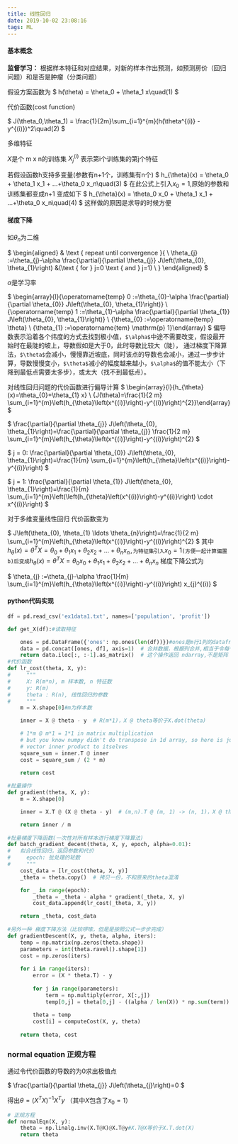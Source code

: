 ```yaml
---
title: 线性回归
date: 2019-10-02 23:08:16
tags: ML
---
```


#### 基本概念
**监督学习：** 根据样本特征和对应结果，对新的样本作出预测，如预测房价（回归问题）和是否是肿瘤（分类问题）

假设方案函数为
$
h(\theta) = \theta_0 + \theta_1 x\quad(1)
$

代价函数(cost function)

$
J(\theta_0,\theta_1) =  \frac{1}{2m}\sum_{i=1}^{m}(h(\theta^{(i)} - y^{(i)})^2\quad(2)
$

多维特征

$X$是个 m x n的训练集
$X_j^{(i)}$ 表示第i个训练集的第j个特征

若假设函数h支持多变量(参数有n+1个，训练集有n个)
$
h_{\theta}(x) = \theta_0 + \theta_1 x_1 + ...+\theta_0 x_n\quad(3)
$
在此公式上引入$x_0= 1$,原始的参数和训练集都变成n+1
变成如下
$
h_{\theta}(x) = \theta_0 x_0 + \theta_1 x_1 + ...+\theta_0 x_n\quad(4)
$
这样做的原因是求导的时候方便
#### 梯度下降
如$\theta_n$为二维

$
\begin{aligned} & \text { repeat until convergence }\{ \\ \theta_{j} :=\theta_{j}-\alpha \frac{\partial}{\partial \theta_{j}} J\left(\theta_{0}, \theta_{1}\right) &(\text { for } j=0 \text { and } j=1)  \\
\} \end{aligned} 
$

$\alpha​$是学习率

$
\begin{array}{l}{\operatorname{temp} 0 :=\theta_{0}-\alpha \frac{\partial}{\partial \theta_{0}} J\left(\theta_{0}, \theta_{1}\right)} \\ {\operatorname{temp} 1 :=\theta_{1}-\alpha \frac{\partial}{\partial \theta_{1}} J\left(\theta_{0}, \theta_{1}\right)} \\ {\theta_{0} :=\operatorname{temp} \theta} \\ {\theta_{1} :=\operatorname{tem} \mathrm{p} 1}\end{array}
​$
偏导数表示沿着各个纬度的方式去找到极小值，`$\alpha$`中途不需要改变，假设最开始时在最陡的坡上，导数假如是大于0，此时导数比较大（陡）， 通过梯度下降算法，`$\theta$`会减小，慢慢靠近坡底，同时该点的导数也会减小，通过一步步计算，导数慢慢变小，`$\theta$`减小的幅度越来越小，`$\alpha$`的值不能太小（下降到最低点需要太多步），或太大（找不到最低点）。

对线性回归问题的代价函数进行偏导计算
$
\begin{array}{l}{h_{\theta}(x)=\theta_{0}+\theta_{1} x} \\ {J(\theta)=\frac{1}{2 m} \sum_{i=1}^{m}\left(h_{\theta}\left(x^{(i)}\right)-y^{(i)}\right)^{2}}\end{array}
$




$
\frac{\partial}{\partial \theta_{j}} J\left(\theta_{0}, \theta_{1}\right)=\frac{\partial}{\partial \theta_{j}} \frac{1}{2 m} \sum_{i=1}^{m}\left(h_{\theta}\left(x^{(i)}\right)-y^{(i)}\right)^{2}
$

$
j = 0:
\frac{\partial}{\partial \theta_{0}} J\left(\theta_{0}, \theta_{1}\right)=\frac{1}{m} \sum_{i=1}^{m}\left(h_{\theta}\left(x^{(i)}\right)-y^{(i)}\right)
$


$
j = 1:
\frac{\partial}{\partial \theta_{1}} J\left(\theta_{0}, \theta_{1}\right)=\frac{1}{m} \sum_{i=1}^{m}\left(\left(h_{\theta}\left(x^{(i)}\right)-y^{(i)}\right) \cdot x^{(i)}\right)
$

对于多维变量线性回归
代价函数变为

$
J\left(\theta_{0}, \theta_{1} \ldots \theta_{n}\right)=\frac{1}{2 m} \sum_{i=1}^{m}\left(h_{\theta}\left(x^{(i)}\right)-y^{(i)}\right)^{2}
$
其中$h_{\theta}(x)=\theta^{T} X=\theta_{0}+\theta_{1} x_{1}+\theta_{2} x_{2}+\ldots+\theta_{n} x_{n}$`,为特征集引入`$x_0 = 1$`(方便一起计算偏置b)后变成`$h_{\theta}(x)=\theta^{T} X=\theta_{0}x_0+\theta_{1} x_{1}+\theta_{2} x_{2}+\ldots+\theta_{n} x_{n}$
梯度下降公式为

$
\theta_{j} :=\theta_{j}-\alpha \frac{1}{m} \sum_{i=1}^{m}\left(h_{\theta}\left(x^{(i)}\right)-y^{(i)}\right) x_{j}^{(i)}
$

#### python代码实现

```python
df = pd.read_csv('ex1data1.txt', names=['population', 'profit'])

def get_X(df):#读取特征

    ones = pd.DataFrame({'ones': np.ones(len(df))})#ones是m行1列的dataframe
    data = pd.concat([ones, df], axis=1)  # 合并数据，根据列合并,相当于令每个特征集的x_0 = 1
    return data.iloc[:, :-1].as_matrix()  # 这个操作返回 ndarray,不是矩阵
#代价函数
def lr_cost(theta, X, y):
#     """
#     X: R(m*n), m 样本数, n 特征数
#     y: R(m)
#     theta : R(n), 线性回归的参数
#     """
    m = X.shape[0]#m为样本数

    inner = X @ theta - y  # R(m*1)，X @ theta等价于X.dot(theta)

    # 1*m @ m*1 = 1*1 in matrix multiplication
    # but you know numpy didn't do transpose in 1d array, so here is just a
    # vector inner product to itselves
    square_sum = inner.T @ inner
    cost = square_sum / (2 * m)

    return cost
    
#批量操作
def gradient(theta, X, y):
    m = X.shape[0]

    inner = X.T @ (X @ theta - y)  # (m,n).T @ (m, 1) -> (n, 1)，X @ theta等价于X.dot(theta)

    return inner / m
    
#批量梯度下降函数(一次性对所有样本进行梯度下降算法)
def batch_gradient_decent(theta, X, y, epoch, alpha=0.01):
#   拟合线性回归，返回参数和代价
#     epoch: 批处理的轮数
#     """
    cost_data = [lr_cost(theta, X, y)]
    _theta = theta.copy()  # 拷贝一份，不和原来的theta混淆

    for _ in range(epoch):
        _theta = _theta - alpha * gradient(_theta, X, y)
        cost_data.append(lr_cost(_theta, X, y))

    return _theta, cost_data
    
#另外一种 梯度下降方法（比较啰嗦，但是是按照公式一步步完成）
def gradientDescent(X, y, theta, alpha, iters):
    temp = np.matrix(np.zeros(theta.shape))
    parameters = int(theta.ravel().shape[1])
    cost = np.zeros(iters)
    
    for i in range(iters):
        error = (X * theta.T) - y
        
        for j in range(parameters):
            term = np.multiply(error, X[:,j])
            temp[0,j] = theta[0,j] - ((alpha / len(X)) * np.sum(term))
            
        theta = temp
        cost[i] = computeCost(X, y, theta)
        
    return theta, cost
```

### normal equation  正规方程
通过令代价函数的导数的为0求出极值点

$
\frac{\partial}{\partial \theta_{j}} J\left(\theta_{j}\right)=0
$

得出$\theta=\left(X^{T} X\right)^{-1} X^{T} y$ （其中$X$包含了$x_0 = 1$）

```python
# 正规方程
def normalEqn(X, y):
    theta = np.linalg.inv(X.T@X)@X.T@y#X.T@X等价于X.T.dot(X)
    return theta
```

